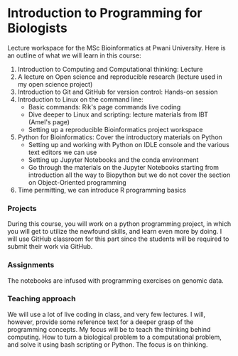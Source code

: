 # Introduction to Programming for Biologists

Lecture workspace for the MSc Bioinformatics at Pwani University. Here is an outline of what we will learn in this course:

1. Introduction to Computing and Computational thinking: Lecture
2. A lecture on Open science and reproducible research (lecture used in my open science project)
2. Introduction to Git and GitHub for version control: Hands-on session
3. Introduction to Linux on the command line:
      - Basic commands: Rik's page commands live coding
      - Dive deeper to Linux and scripting: lecture materials from IBT (Amel's page)
      - Setting up a reproducible Bioinformatics project workspace
4. Python for Bioinformatics: Cover the introductory materials on Python
      - Setting up and working with Python on IDLE console and the various text editors we can use
      - Setting up Jupyter Notebooks and the conda environment
      - Go through the materials on the Jupyter Notebooks starting from introduction all the way to Biopython but we do not cover the section on Object-Oriented programming
5. Time permitting, we can introduce R programming basics

### Projects
During this course, you will work on a python programming project, in which you will get to utilize the newfound skills, and learn even more by doing. I will use GitHub classroom for this part since the students will be required to submit their work via GitHub. 

### Assignments
The notebooks are infused with programming exercises on genomic data. 


### Teaching approach

We will use a lot of live coding in class, and very few lectures. I will, however, provide some reference text for a deeper grasp of the programming concepts. My focus will be to teach the thinking behind computing. How to turn a biological problem to a computational problem, and solve it using bash scripting or Python. The focus is on thinking. 

